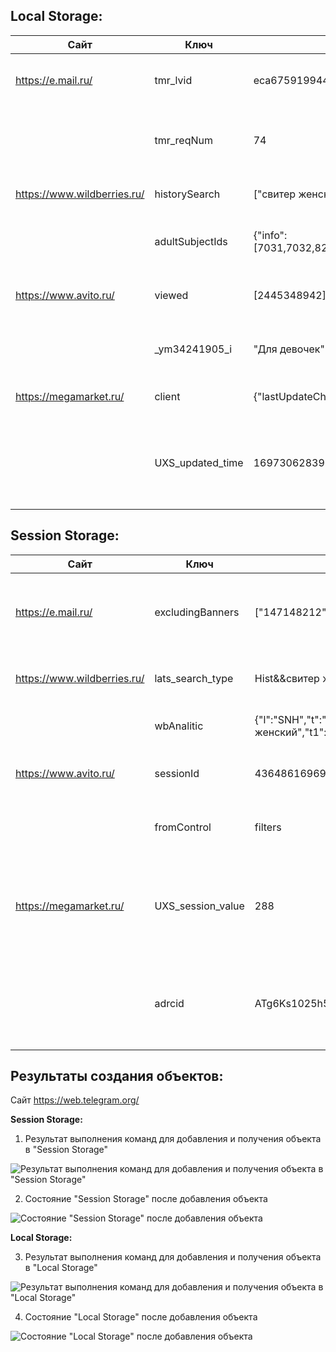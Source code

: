 
## Local Storage:
| Сайт | Ключ | Значение | Описание |
|------|-----|----------|---------|
| https://e.mail.ru/ |tmr_lvid | eca6759199448c590b8f2bc8aeac4419 | Используется для идентификации уникального посетителя|
|   |tmr_reqNum | 74 | Используется для отслеживания количества запросов пользователя |
|https://www.wildberries.ru/| historySearch | ["свитер женский"] | Используется для сохранения истории поиска |
||adultSubjectIds |{"info":[7031,7032,8256,3382,5812],"expired":1696930940759} | Используется для отображения определенного каталога |  
|https://www.avito.ru/| viewed |[2445348942] | Используется для хранения ID найденого объявления |  
|| _ym34241905_i | "Для девочек"| Используется для обращения к разделу "для девочек" |   
|https://megamarket.ru/|client| {"lastUpdateCheck":1697306157970}| Хранит информацию о клиенте  |
|   |UXS_updated_time| 1697306283961| Хранит информацию о времени последнего обновления пользовательского интерфейса   |

## Session Storage:
| Сайт | Ключ | Значение | Описание|
|------|-----|----------|---------|
| https://e.mail.ru/ |excludingBanners |  ["147148212","147192528"] | Используется с целью исключения отображения определенных баннеров пользователю|
|https://www.wildberries.ru/ | lats_search_type | Hist&&свитер женский | Используется для отображения определенного типа поиска |
||wbAnalitic|{"l":"SNH","t":"свитер женский","t1":"preset=77080475","t2":"preset","s":"popular"}|Используется для аналитики товаров Wildberries|
|https://www.avito.ru/| sessionId  |4364861696972151886  | Хранит уникальный идентификатор сеанса |  
|| fromControl | filters | Хранит информацию об использованых фильтрах поиска |
|https://megamarket.ru/|UXS_session_value|288| Хранит информацию о текущем состоянии пользовательского интерфейса в рамках текущей сессии  |
|   |adrcid|ATg6Ks1025h5eeTRRLRcFcw| Хранит идентификатор рекламной кампании, по которой пользователь попал на сайт  |

## Результаты создания объектов:

Сайт https://web.telegram.org/

**Session Storage:**

1. Результат выполнения команд для добавления и получения объекта в "Session Storage"

![Результат выполнения команд для добавления и получения объекта в "Session Storage"](https://repos.21-school.ru/students/MT10.ID_1261488/Team__TL__siskoari_student.21_school.ru_.yU_riUIJSrSKka9sbo9uAA/MT10-1/-/raw/develop/src/Materials/%D0%94%D0%BE%D0%B1%D0%B0%D0%B2%D0%BB%D0%B5%D0%BD%D0%B8%D0%B5_%D0%B8_%D0%BF%D0%BE%D0%BB%D1%83%D1%87%D0%B5%D0%BD%D0%B8%D0%B5_%D0%BE%D0%B1%D1%8A%D0%B5%D0%BA%D1%82%D0%B0_%D0%B2_Session_Storage.png)

2. Состояние "Session Storage" после добавления объекта 

![Состояние "Session Storage" после добавления объекта ](https://repos.21-school.ru/students/MT10.ID_1261488/Team__TL__siskoari_student.21_school.ru_.yU_riUIJSrSKka9sbo9uAA/MT10-1/-/raw/develop/src/Materials/%D0%A1%D0%BE%D1%81%D1%82%D0%BE%D1%8F%D0%BD%D0%B8%D0%B5_Session_Storage_%D0%BF%D0%BE%D1%81%D0%BB%D0%B5_%D0%B4%D0%BE%D0%B1%D0%B0%D0%B2%D0%BB%D0%B5%D0%BD%D0%B8%D1%8F_%D0%BE%D0%B1%D1%8A%D0%B5%D0%BA%D1%82%D0%B0.png)

**Local Storage:**

3. Результат выполнения команд для добавления и получения объекта в "Local Storage"

![Результат выполнения команд для добавления и получения объекта в "Local Storage"](https://repos.21-school.ru/students/MT10.ID_1261488/Team__TL__siskoari_student.21_school.ru_.yU_riUIJSrSKka9sbo9uAA/MT10-1/-/raw/develop/src/Materials/%D0%94%D0%BE%D0%B1%D0%B0%D0%B2%D0%BB%D0%B5%D0%BD%D0%B8%D0%B5_%D0%B8_%D0%BF%D0%BE%D0%BB%D1%83%D1%87%D0%B5%D0%BD%D0%B8%D0%B5_%D0%BE%D0%B1%D1%8A%D0%B5%D0%BA%D1%82%D0%B0_%D0%B2_Local_Storage.png)

4. Состояние "Local Storage" после добавления объекта 

![Состояние "Local Storage" после добавления объекта ](https://repos.21-school.ru/students/MT10.ID_1261488/Team__TL__siskoari_student.21_school.ru_.yU_riUIJSrSKka9sbo9uAA/MT10-1/-/raw/develop/src/Materials/%D0%A1%D0%BE%D1%81%D1%82%D0%BE%D1%8F%D0%BD%D0%B8%D0%B5_Local_Storage_%D0%BF%D0%BE%D1%81%D0%BB%D0%B5_%D0%B4%D0%BE%D0%B1%D0%B0%D0%B2%D0%BB%D0%B5%D0%BD%D0%B8%D1%8F_%D0%BE%D0%B1%D1%8A%D0%B5%D0%BA%D1%82%D0%B0.png)